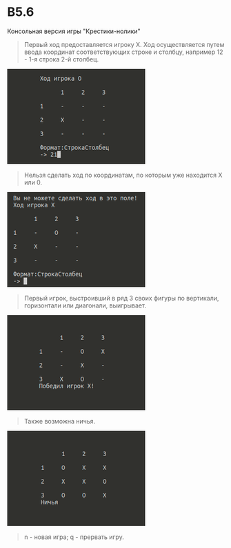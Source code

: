 # B5.6
Консольная версия игры "Крестики-нолики"

> Первый ход предоставляется игроку X.
Ход осуществляется путем ввода координат соответствующих строке и столбцу, например 12 - 1-я строка 2-й столбец.

![alt text](step-1.png)

> Нельзя сделать ход по координатам, по которым уже находится X или 0.

![alt text](step-2.png)

> Первый игрок, выстроивший в ряд 3 своих фигуры по вертикали, горизонтали или диагонали, выигрывает.

![alt text](step-3.png)

> Также возможна ничья.

![alt text](step-4.png)

> n - новая игра; 
> q - прервать игру.